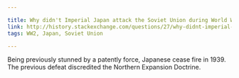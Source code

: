 ```yaml
---

title: Why didn't Imperial Japan attack the Soviet Union during World War 2?
link: http://history.stackexchange.com/questions/27/why-didnt-imperial-japan-attack-the-soviet-union-during-world-war-2
tags: WW2, Japan, Soviet Union

---
```


Being previously stunned by a patently force, Japanese cease fire in 1939.
The previous defeat discredited the Northern Expansion Doctrine.
